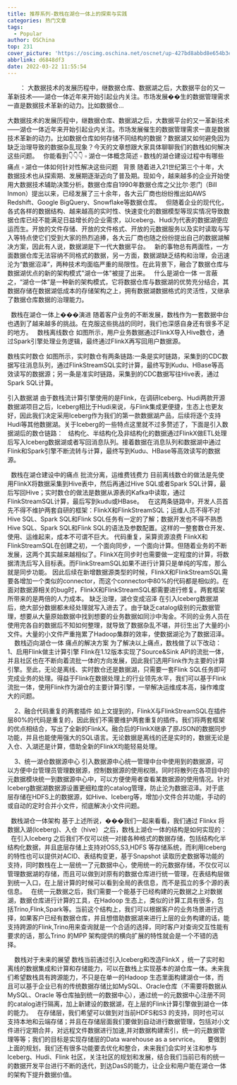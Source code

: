```yaml
---
title: 推荐系列-数栈在湖仓一体上的探索与实践
categories: 热门文章
tags:
  - Popular
author: OSChina
top: 231
cover_picture: 'https://oscimg.oschina.net/oscnet/up-427bd8abbd8e654b3ebcff3609658d3d6a3.png'
abbrlink: d6848df3
date: 2022-03-22 11:55:54
---
```


&emsp;&emsp;： 大数据技术的发展历程中，继数据仓库、数据湖之后，大数据平台的又一革新技术——湖仓一体近年来开始引起业内关注。市场发展��生的数据管理需求一直是数据技术革新的动力。比如数据仓...
<!-- more -->

                                                                                                                    
大数据技术的发展历程中，继数据仓库、数据湖之后，大数据平台的又一革新技术——湖仓一体近年来开始引起业内关注。市场发展催生的数据管理需求一直是数据技术革新的动力。比如数据仓库如何存储不同结构的数据？数据湖又如何避免因为缺乏治理导致的数据杂乱现象？今天的文章想跟大家具体聊聊我们的数栈如何解决这些问题。 
  
你能看到👇👇👇 
▫ 湖仓一体概念简述 
▫ 数栈的湖仓建设过程中有哪些痛点 
▫ 湖仓一体如何针对性解决这些问题 
  
背景 
随着进入21世纪第三个十年，大数据技术也从探索期、发展期逐渐迈向了普及期。现如今，越来越多的企业开始使用大数据技术辅助决策分析。数据仓库自1990年数据仓库之父比尔·恩门（Bill Inmon）提出以来，已经发展了三十余年，各大云厂商也纷纷推出如AWS Redshift、Google BigQuery、Snowflake等数据仓库。 
  
但随着企业的现代化，各式各样的数据结构、越来越高的实时性、快速变化的数据模型等现实情况导致数据仓库已经不能满足日益增长的企业需求，以Iceberg、Hudi为代表的数据湖便应运而生。开放的文件存储、开放的文件格式、开放的元数据服务以及实时读取与写入等特点使它们受到大家的热烈追捧，各大云厂商也随之纷纷提出自己的数据湖解决方案，因此有人说，数据湖是下一代大数据平台。 
  
新的事物总有两面性，一方面数据仓库无法容纳不同格式的数据，另一方面，数据湖缺乏结构和治理，会迅速沦为“数据沼泽”，两种技术均面临严重的局限性。在此背景下，融合了数据仓库与数据湖优点的新的架构模式"湖仓一体"被提了出来。 
  
什么是湖仓一体 
一言蔽之，“湖仓一体”是一种新的架构模式，它将数据仓库与数据湖的优势充分结合，其数据存储在数据湖低成本的存储架构之上，拥有数据湖数据格式的灵活性，又继承了数据仓库数据的治理能力。 
 
  
数栈在湖仓一体上���演进 
随着客户业务的不断发展，数栈作为一套数据中台也遇到了越来越多的挑战。在克服这些挑战的同时，我们也深感自身还有很多不足的地方。 
  
数栈离线数仓 
如图所示，用户业务数据通过FlinkX导入Hive数仓，通过Spark引擎处理业务逻辑，最终通过FlinkX再写回用户数据源。 
 
数栈实时数仓 
如图所示，实时数仓有两条链路:一条是实时链路，采集到的CDC数据写往消息队列，通过FlinkStreamSQL实时计算，最终写到Kudu、HBase等高效读写的数据源；另一条是准实时链路，采集到的CDC数据写往Hive表，通过Spark SQL计算。 
 
引入数据湖 
由于数栈流计算引擎使用的是Flink，在调研Iceberg、Hudi两款开源数据湖项目之后，Iceberg相比于Hudi来说，与Flink集成更便捷，生态上也更友好，因此我们决定采用Iceberg作为我们的第一款数据湖产品，后续将逐个支持Hudi等其他数据湖。关于Iceberg的一些特点这里就不过多赘述了，下面是引入数据湖后的数仓链路： 
  
结构化、半结构化及非结构化的数据通过FlinkX做ETL处理后写入Iceberg数据湖或者写回消息队列。接着数据在消息队列和数据湖中通过Flink和Spark引擎不断流转与计算，最终写到Kudu、HBase等高效读写的数据源。 
 
  
数栈在湖仓建设中的痛点 
批流分离，运维费钱费力 
目前离线数仓的做法是先使用FlinkX将数据采集到Hive表中，然后再通过Hive SQL或者Spark SQL计算，最后写回Hive；实时数仓的做法是数据从源表的Kafka中读取，通过FlinkStreamSQL计算，最后写到kudu或HBase。 
  
在这两条链路中，开发人员首先不得不维护两套自研的框架：FlinkX和FlinkStreamSQL；运维人员不得不对Hive SQL、Spark SQL和Flink SQL任务有一定的了解；数据开发也不得不熟悉Hive SQL、Spark SQL和Flink SQL的语法及参数配置。这样的一整套数仓开发、使用、运维起来，成本不可谓不巨大。 
代码重复，采算资源浪费 
FlinkX和FlinkStreamSQL在创建之初，一个面向同步，一个面向计算。但随着业务的不断发展，这两个其实越来越相似了。FlinkX在同步时也需要做一定程度的计算，将数据清洗后写入目标表。而FlinkStreamSQL如果不进行计算只是单纯的写库，那么就是同步功能。 
因此后续在新增数据源类型的时候，FlinkX和FlinkStreamSQL需要各增加一个类似的connector，而这个connector中80%的代码都是相似的。在面对数据源相关的bug时，FlinkX和FlinkStreamSQL都需要进行修复。两套框架所带来的是两倍的人力成本。 
缺乏治理，湖仓变成沼泽 
在引入Iceberg数据湖后，绝大部分数据都未经处理就写入进去了。由于缺乏catalog级别的元数据管理，想要从大量原始数据中找到想要的业务数据如同沙中淘金。不同的业务人员在使用完各自的数据后不知如何整理，就导致了数据杂乱不堪，并衍生出了大量的小文件。大量的小文件严重拖累了Hadoop集群的效率，使数据湖沦为了数据沼泽。 
  
  
数栈迈向湖仓一体 
痛点的解决方案 
为了解决以上痛点，数栈做了以下改动： 
1、启用Flink做主计算引擎 
Flink在1.12版本实现了Source&Sink API的流批一体，并且社区也在不断向着流批一体的方向发展，因此我们选用Flink作为主要的计算引擎。至此，无论是离线、实时数仓还是数据湖，只需要一套Flink SQL任务即可完成业务的处理。得益于Flink在数据处理上的行业领先水平，我们可以基于Flink流批一体，使用Flink作为湖仓的主要计算引擎，一举解决运维成本高，操作难度大的问题。 
 
  
  
2、融合代码重复的两套插件 
如上文提到的，FlinkX与FlinkStreamSQL在插件层80%的代码是重复的，因此我们不需要维护两套重复的插件。我们将两套框架的优点相结合，写出了全新的FlinkX。融合后的FlinkX继承了原JSON的数据同步功能，并且也能使用强大的SQL语言。无论数据是离线的还是实时的，数据无论是入仓、入湖还是计算，借助全新的FlinkX均能轻易处理。 
 
  
  
3、统一湖仓数据源中心 
引入数据源中心统一管理中台中使用到的数据源，可以方便中台管理员管理数据源，控制数据源的使用权限。同时将散列在各项目中的元数据模块统一到数据源中心中，可以方便使用者查看某数据源的使用情况。针对Iceberg数据湖数据源设置更细粒度的catalog管理，防止沦为数据沼泽。对于底层存储在HDFS上的数据源，如Hive、Iceberg等，增加小文件合并功能，手动的或自动的定时合并小文件，彻底解决小文件问题。 
 
  
数栈湖仓一体架构 
基于上述所说，���我们一起来看看，我们通过 Flinkx 将数据入湖(Iceberg)、入仓（hive） 之后，数栈上湖仓一体的结构是如何实现的： 
  
在引入Iceberg 之后我们不仅可以统一对接各种格式的数据存储，包括结构化半结构化数据，并且底层存储上支持对OSS,S3,HDFS 等存储系统，而利用Iceberg 的特性也可以提供对ACID、表结构变更，基于Snapshot 读取历史数据等功能的支持，同时数栈在上一层统一了元数据中心，使用统一的元数据存储，不仅仅可以管理数据湖的存储，而且可以做到对原有的数据仓库进行统一管理，在表结构层做到统一入口，在上层计算的时候可以看到全局的表信息，而不是孤立的多个源的表信息。 
  
在统一元数据之后，我们需要一个能基于已经构建的元数据之上对数据湖，数据仓库进行计算的工具，在Hadoop 生态上，类似的计算工具有很多，包括Trino,Flink,Spark等。当前这个结构上，我们可以根据客户的业务场景进行选择，如果客户已经有数据仓库，并且想借助数据湖来进行上层的业务构建的话，能支持跨源的Flink,Trino用来查询就是一个合适的选择，同时客户对查询交互性能有要求的话，那么Trino 的MPP 架构提供的横向扩展的特性就会是一个不错的选择。 
 
  
  
数栈对于未来的展望 
数栈当前通过引入Iceberg和改造FlinkX ，统一了实时和离线的数据集成和计算和存储能力，可以在数栈上实现基本的湖仓库一体。未来我们希望数栈具有跨源能力，不只是在单一的Hadoop 生态里面构建湖仓一体，而且可以基于企业已有的传统数据存储比如MySQL、Oracle仓库（不需要将数据从MySQL、Oracle 等仓库抽到统一的数据中心），通过统一的元数据中心注册不同的catalog进行隔离，加上新建设的数据湖，在上层的Flink计算引擎做到湖仓一体的能力。 
  
在存储层，我们希望可以做到对当前HDFS和S3 的支持，同时也可以支持本地和云端存储；并且在存储层面我们要做到自动进行数据管理，包括对小文件进行定期合并，对远程文件数据进行加速,并对数据构建索引，统一的元数据管理等等；我们的目标是实现存储层的Data warehouse as a servrice。 
    
要做到上面的规划，我们还有很多功能要去优化和整合，未来我们会实时关注和参与Iceberg、Hudi、Flink 社区，关注社区的规划和发展，结合我们当前已有的统一的数据开发平台进行不断的迭代，到达DasS的能力，让企业和用户能在湖仓一体的架构下提升数据价值。 
 
                                        